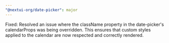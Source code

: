 ```yaml
---
"@nextui-org/date-picker": major
---
```


Fixed: Resolved an issue where the className property in the date-picker's calendarProps was being overridden. This ensures that custom styles applied to the calendar are now respected and correctly rendered.
